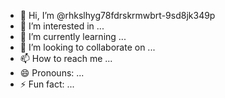 - 👋 Hi, I’m @rhkslhyg78fdrskrmwbrt-9sd8jk349p
- 👀 I’m interested in ...
- 🌱 I’m currently learning ...
- 💞️ I’m looking to collaborate on ...
- 📫 How to reach me ...
- 😄 Pronouns: ...
- ⚡ Fun fact: ...

<!---
rhkslhyg78fdrskrmwbrt-9sd8jk349p/rhkslhyg78fdrskrmwbrt-9sd8jk349p is a ✨ special ✨ repository because its `README.md` (this file) appears on your GitHub profile.
You can click the Preview link to take a look at your changes.
--->
